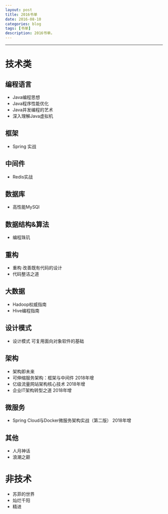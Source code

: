 ```yaml
---
layout: post
title: 2016书单
date: 2016-08-10
categories: blog
tags: [书单]
description: 2016书单。
---
```


---

# 技术类

## 编程语言
* Java编程思想
* Java程序性能优化
* Java并发编程的艺术
* 深入理解Java虚拟机

## 框架
* Spring 实战

## 中间件
* Redis实战

## 数据库
* 高性能MySQl

## 数据结构&算法
* 编程珠玑

## 重构
* 重构 改善既有代码的设计
* 代码整洁之道

## 大数据
* Hadoop权威指南
* Hive编程指南

## 设计模式
* 设计模式 可复用面向对象软件的基础

## 架构
* 架构即未来
* 可伸缩服务架构：框架与中间件 2018年增
* 亿级流量网站架构核心技术 2018年增
* 企业IT架构转型之道 2018年增

## 微服务
* Spring Cloud与Docker微服务架构实战（第二版） 2018年增

## 其他
* 人月神话
* 浪潮之巅

# 非技术
* 苏菲的世界
* 灿烂千阳
* 精进
